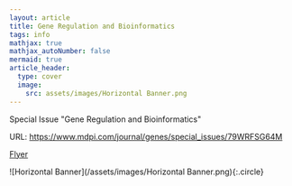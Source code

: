 ```yaml
---
layout: article
title: Gene Regulation and Bioinformatics
tags: info
mathjax: true
mathjax_autoNumber: false
mermaid: true
article_header:
  type: cover
  image:
    src: assets/images/Horizontal Banner.png
---
```


Special Issue "Gene Regulation and Bioinformatics"

URL: <https://www.mdpi.com/journal/genes/special_issues/79WRFSG64M>

[Flyer](/assets/images/Flyer.pdf)

![Horizontal Banner](/assets/images/Horizontal Banner.png){:.circle}
